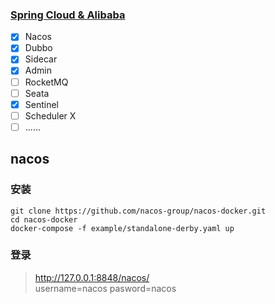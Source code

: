 ### [Spring Cloud & Alibaba](https://github.com/alibaba/spring-cloud-alibaba)

- [x] Nacos
- [x] Dubbo
- [x] Sidecar
- [x] Admin
- [ ] RocketMQ
- [ ] Seata
- [x] Sentinel
- [ ] Scheduler X
- [ ] ......

## nacos

### 安装 
```shell
git clone https://github.com/nacos-group/nacos-docker.git
cd nacos-docker
docker-compose -f example/standalone-derby.yaml up
```
### 登录
> http://127.0.0.1:8848/nacos/ <br> 
> username=nacos
> pasword=nacos

